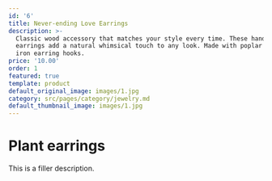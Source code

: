 ```yaml
---
id: '6'
title: Never-ending Love Earrings
description: >-
  Classic wood accessory that matches your style every time. These handburned
  earrings add a natural whimsical touch to any look. Made with poplar wood and
  iron earring hooks.
price: '10.00'
order: 1
featured: true
template: product
default_original_image: images/1.jpg
category: src/pages/category/jewelry.md
default_thumbnail_image: images/1.jpg
---
```

# Plant earrings

This is a filler description.
